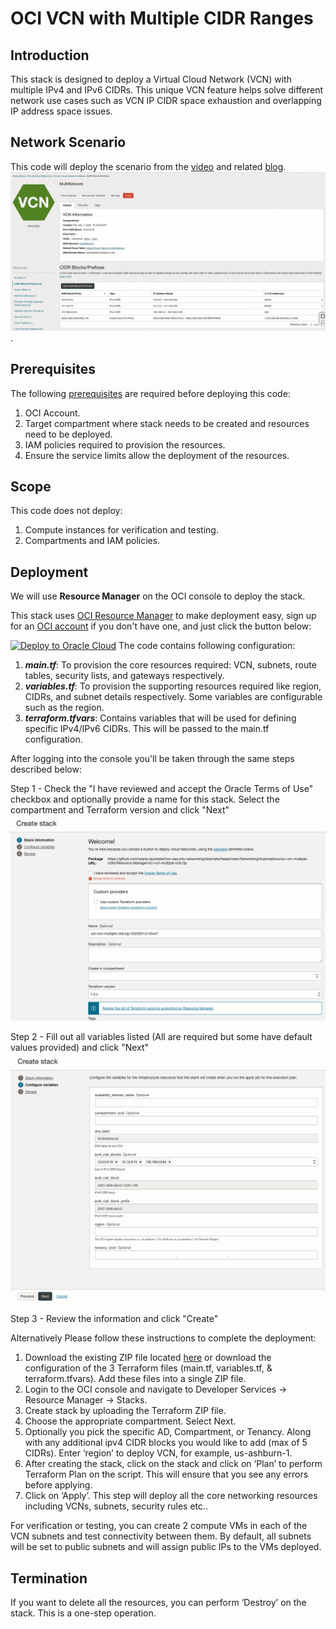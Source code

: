 # OCI VCN with Multiple CIDR Ranges

## Introduction

This stack is designed to deploy a Virtual Cloud Network (VCN) with multiple IPv4 and IPv6 CIDRs. This unique VCN feature helps solve different network use cases such as VCN IP CIDR space exhaustion and overlapping IP address space issues.

## Network Scenario

This code will deploy the scenario from the [video] and related [blog].
![VCN_CIDR_Blocks](images/VCN_CIDR_Blocks.png).

## Prerequisites

The following [prerequisites] are required before deploying this code:
1.	OCI Account.
2.	Target compartment where stack needs to be created and resources need to be deployed.
3.	IAM policies required to provision the resources.
4.	Ensure the service limits allow the deployment of the resources.

## Scope

This code does not deploy:

1.	Compute instances for verification and testing.
2.	Compartments and IAM policies.

## Deployment

We will use **Resource Manager** on the OCI console to deploy the stack.

This stack uses [OCI Resource Manager](https://docs.cloud.oracle.com/iaas/Content/ResourceManager/Concepts/resourcemanager.htm) to make deployment easy, sign up for an [OCI account](https://cloud.oracle.com/en_US/tryit) if you don't have one, and just click the button below:

[![Deploy to Oracle Cloud](https://oci-resourcemanager-plugin.plugins.oci.oraclecloud.com/latest/deploy-to-oracle-cloud.svg)](https://cloud.oracle.com/resourcemanager/stacks/create?region=home&zipUrl=https://github.com/oracle-quickstart/oci-security-networking/raw/refs/heads/main/Networking/Automations/oci-vcn-multiple-cidrs/Resource-Manager/oci-vcn-multiple-cidr.zip)
The code contains following configuration:

1. **_main.tf_**: To provision the core resources required: VCN, subnets, route tables, security lists, and gateways respectively.
2. **_variables.tf_**: To provision the supporting resources required like region, CIDRs, and subnet details respectively. Some variables are configurable such as the region.
3. **_terraform.tfvars_**: Contains variables that will be used for defining specific IPv4/IPv6 CIDRs. This will be passed to the main.tf configuration.

After logging into the console you'll be taken through the same steps described below:

Step 1 - Check the "I have reviewed and accept the Oracle Terms of Use" checkbox and optionally provide a name for this stack. Select the compartment and Terraform version and click "Next"
![Stack Step 1](images/Stack%201.png)

Step 2 - Fill out all variables listed (All are required but some have default values provided) and click "Next"
![Stacke Step 2](images/Stack%202.png)

Step 3 - Review the information and click "Create"

Alternatively Please follow these instructions to complete the deployment:

1. Download the existing ZIP file located [here] or download the configuration of the 3 Terraform files (main.tf, variables.tf, & terraform.tfvars). Add these files into a single ZIP file. 
3.	Login to the OCI console and navigate to Developer Services -> Resource Manager -> Stacks.
4.	Create stack by uploading the Terraform ZIP file.
5.	Choose the appropriate compartment. Select Next.
6.	Optionally you pick the specific AD, Compartment, or Tenancy. Along with any additional ipv4 CIDR blocks you would like to add (max of 5 CIDRs). Enter ‘region’ to deploy VCN, for example, us-ashburn-1.
7.	After creating the stack, click on the stack and click on ‘Plan’ to perform Terraform Plan on the script. This will ensure that you see any errors before applying.
8.	Click on ‘Apply’. This step will deploy all the core networking resources including VCNs, subnets, security rules etc..

For verification or testing, you can create 2 compute VMs in each of the VCN subnets and test connectivity between them. By default, all subnets will be set to public subnets and will assign public IPs to the VMs deployed.


## Termination

If you want to delete all the resources, you can perform ‘Destroy’ on the stack. This is a one-step operation.


<!-- Links reference section -->
[changelog]: https://github.com/oracle-terraform-modules/terraform-oci-vcn/blob/main/CHANGELOG.adoc
[contributing]: https://github.com/oracle-terraform-modules/terraform-oci-vcn/blob/main/CONTRIBUTING.adoc
[contributors]: https://github.com/oracle-terraform-modules/terraform-oci-vcn/blob/main/CONTRIBUTORS.adoc
[docs]: https://github.com/oracle-terraform-modules/terraform-oci-vcn/tree/main/docs

[blog]: https://www.ateam-oracle.com/post/vcn-with-multiple-cidr-ranges
[video]: https://youtu.be/HV90CTuMXAM

[oci]: https://cloud.oracle.com/cloud-infrastructure
[oci_documentation]: https://docs.cloud.oracle.com/iaas/Content/home.htm

[oracle]: https://www.oracle.com
[prerequisites]: https://github.com/oracle-terraform-modules/terraform-oci-vcn/blob/main/docs/prerequisites.adoc

[quickstart]: https://github.com/oracle-terraform-modules/terraform-oci-vcn/blob/main/docs/quickstart.adoc
[here]: https://github.com/oracle-quickstart/oci-vcn-multiple-cidrs/Resource-Manager
[terraform]: https://www.terraform.io
[terraform_oci]: https://www.terraform.io/docs/providers/oci/index.html
<!-- Links reference section -->
